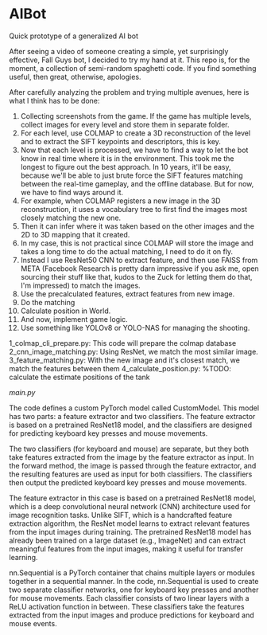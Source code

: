 # AIBot
Quick prototype of a generalized AI bot

After seeing a video of someone creating a simple, yet surprisingly effective, Fall Guys bot, I decided to try my hand at it.
This repo is, for the moment, a collection of semi-random spaghetti code.
If you find something useful, then great, otherwise, apologies.

After carefully analyzing the problem and trying multiple avenues, here is what I think has to be done:
1) Collecting screenshots from the game. If the game has multiple levels, collect images for every level and store them in separate folder.
2) For each level, use COLMAP to create a 3D reconstruction of the level and to extract the SIFT keypoints and descriptors, this is key.
3) Now that each level is processed, we have to find a way to let the bot know in real time where it is in the environment. This took me the longest to figure out the best approach. In 10 years, it'll be easy, because we'll be able to just brute force the SIFT features matching between the real-time gameplay, and the offline database. But for now, we have to find ways around it.
4) For example, when COLMAP registers a new image in the 3D reconstruction, it uses a vocabulary tree to first find the images most closely matching the new one.
5) Then it can infer where it was taken based on the other images and the 2D to 3D mapping that it created.
6) In my case, this is not practical since COLMAP will store the image and takes a long time to do the actual matching, I need to do it on fly.
7) Instead I use ResNet50 CNN to extract feature, and then use FAISS from META (Facebook Research is pretty darn impressive if you ask me, open sourcing their stuff like that, kudos to the Zuck for letting them do that, I'm impressed) to match the images.
8) Use the precalculated features, extract features from new image.
9) Do the matching
10) Calculate position in World.
11) And now, implement game logic.
12) Use something like YOLOv8 or YOLO-NAS for managing the shooting.

1_colmap_cli_prepare.py: This code will prepare the colmap database
2_cnn_image_matching.py: Using ResNet, we match the most similar image.
3_feature_matching.py: With the new image and it's closest match, we match the features between them
4_calculate_position.py: %TODO: calculate the estimate positions of the tank

*main.py*

The code defines a custom PyTorch model called CustomModel. This model has two parts: a feature extractor and two classifiers. The feature extractor is based on a pretrained ResNet18 model, and the classifiers are designed for predicting keyboard key presses and mouse movements.

The two classifiers (for keyboard and mouse) are separate, but they both take features extracted from the image by the feature extractor as input. In the forward method, the image is passed through the feature extractor, and the resulting features are used as input for both classifiers. The classifiers then output the predicted keyboard key presses and mouse movements.

The feature extractor in this case is based on a pretrained ResNet18 model, which is a deep convolutional neural network (CNN) architecture used for image recognition tasks. Unlike SIFT, which is a handcrafted feature extraction algorithm, the ResNet model learns to extract relevant features from the input images during training. The pretrained ResNet18 model has already been trained on a large dataset (e.g., ImageNet) and can extract meaningful features from the input images, making it useful for transfer learning.

nn.Sequential is a PyTorch container that chains multiple layers or modules together in a sequential manner. In the code, nn.Sequential is used to create two separate classifier networks, one for keyboard key presses and another for mouse movements. Each classifier consists of two linear layers with a ReLU activation function in between. These classifiers take the features extracted from the input images and produce predictions for keyboard and mouse events.
